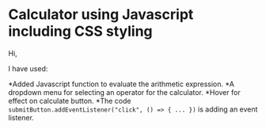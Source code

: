 # Calculator using Javascript including CSS styling
 
Hi,

I have used:

*Added Javascript function to evaluate the arithmetic expression.
*A dropdown menu for selecting an operator for the calculator.
*Hover for effect on calculate button.
*The code `submitButton.addEventListener("click", () => { ... })` is adding an event listener.
